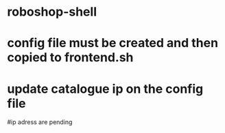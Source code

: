 # roboshop-shell

# config file must be created and then copied to frontend.sh

# update catalogue ip on the config file
#ip adress are pending
